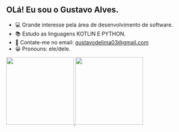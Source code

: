 ## OLá! Eu sou o Gustavo Alves.

- 💻  Grande interesse pela área de desenvolvimento de software.
- 📚  Estudo as linguagens KOTLIN E PYTHON.
- 📩  Contate-me no email: gustavodelima03@gmail.com
- 😀  Pronouns: ele/dele.

<div>
  <a href="https://github.com/gualvss">
  <img height="180em" src="https://github-readme-stats.vercel.app/api?username=gualvss&show_icons=true&theme=dark&include_all_commits=true&count_private=true"/>
  <img height="180em" src="https://github-readme-stats.vercel.app/api/top-langs/?username=gualvss&layout=compact&langs_count=7&theme=dark"/>
</div>


